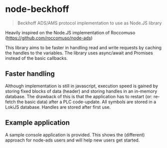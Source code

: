 # node-beckhoff
> Beckhoff ADS/AMS protocol implementation to use as Node.JS library

Heavily inspired on the Node.JS implementation of Roccomuso (https://github.com/roccomuso/node-ads)

This library aims to be faster in handling read and write requests by caching the handles to the variables.
The library uses async/await and Promises instead of the basic callbacks.

## Faster handling
Although implementation is still in javascript, execution speed is gained by storing fixed blocks of data (header) and storing handles in an in-memory database.
The drawback of this is that the application has to restart (or: re-fetch the basic data) after a PLC code-update. 
All symbols are stored in a LokiJS database.
Handles are stored after first use.

## Example application
A sample console application is provided.
This shows the (different) approach for node-ads users and will help new users get started.
